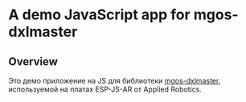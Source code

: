 # A demo JavaScript app for mgos-dxlmaster 

## Overview

Это демо приложение на JS для библиотеки [mgos-dxlmaster](https://github.com/hold3r/mgos-dxlmaster), используемой на платах ESP-JS-AR от Applied Robotics.